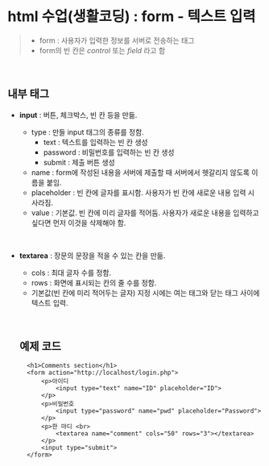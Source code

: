 # html 수업(생활코딩) : form - 텍스트 입력

> - form : 사용자가 입력한 정보를 서버로 전송하는 태그
> - form의 빈 칸은 _control_ 또는 _field_ 라고 함  


&nbsp;
&nbsp;


## 내부 태그

- **input** : 버튼, 체크박스, 빈 칸 등을 만듦.
  + type : 만들 input 태그의 종류를 정함.
    * text : 텍스트를 입력하는 빈 칸 생성
    * password : 비밀번호를 입력하는 빈 칸 생성
    * submit : 제출 버튼 생성
  + name : form에 작성된 내용을 서버에 제출할 때 서버에서 헷갈리지 않도록 이름을 붙임.
  + placeholder : 빈 칸에 글자를 표시함. 사용자가 빈 칸에 새로운 내용 입력 시 사라짐.
  + value : 기본값. 빈 칸에 미리 글자를 적어둠. 사용자가 새로운 내용을 입력하고 싶다면 먼저 이것을 삭제해야 함.
  
  &nbsp;
  
- **textarea** : 장문의 문장을 적을 수 있는 칸을 만듦.
  + cols : 최대 글자 수를 정함.
  + rows : 화면에 표시되는 칸의 줄 수를 정함.
  + 기본값(빈 칸에 미리 적어두는 글자) 지정 시에는 여는 태그와 닫는 태그 사이에 텍스트 입력.
  
  &nbsp;
  
  ## 예제 코드
  
        <h1>Comments section</h1>
        <form action="http://localhost/login.php">
            <p>아이디
                <input type="text" name="ID" placeholder="ID">
            </p>
            <p>비밀번호
                <input type="password" name="pwd" placeholder="Password">
            </p>
            <p>한 마디 <br>
                <textarea name="comment" cols="50" rows="3"></textarea>
            </p>
            <input type="submit">
        </form>
        
